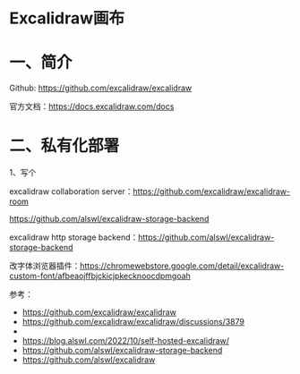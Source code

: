 # Excalidraw画布

# 一、简介

Github: https://github.com/excalidraw/excalidraw

官方文档：https://docs.excalidraw.com/docs

# 二、私有化部署

1、写个



excalidraw collaboration server：https://github.com/excalidraw/excalidraw-room

https://github.com/alswl/excalidraw-storage-backend

excalidraw http storage backend：https://github.com/alswl/excalidraw-storage-backend



改字体浏览器插件：https://chromewebstore.google.com/detail/excalidraw-custom-font/afbeaojffbjckicjpkecknoocdpmgoah

参考：

- https://github.com/excalidraw/excalidraw
- https://github.com/excalidraw/excalidraw/discussions/3879
- 
- https://blog.alswl.com/2022/10/self-hosted-excalidraw/
- https://github.com/alswl/excalidraw-storage-backend
- https://github.com/alswl/excalidraw